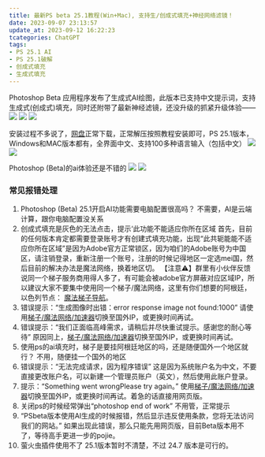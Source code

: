 ```yaml
---
title: 最新PS beta 25.1教程(Win+Mac), 支持生/创成式填充+神经网络滤镜！
date: 2023-09-07 23:13:57
update_at: 2023-09-12 16:22:23
tcategories: ChatGPT
tags: 
- PS 25.1 AI 
- PS 25.1破解 
- 创成式填充
- 生成式填充
---
```



Photoshop Beta 应用程序发布了生成式AI绘图，此版本已支持中文提示词，支持生成式(创成式)填充，同时还附带了最新神经滤镜，还没升级的抓紧升级体验——
![](https://cdn.jsdelivr.net/gh/btcltceth/blogassets@latest/c/img//ps001.png)
![](https://cdn.jsdelivr.net/gh/btcltceth/blogassets@latest/c/img//ps001-1.png)
![](https://cdn.jsdelivr.net/gh/btcltceth/blogassets@latest/c/img//ps001-2.png)

安装过程不多说了，[网盘](https://pan.quark.cn/s/f7d6d0034672)正常下载，正常解压按照教程安装即可，PS 25.1版本，Windows和MAC版本都有，全界面中文、支持100多种语言输入（包括中文）
![](https://cdn.jsdelivr.net/gh/btcltceth/blogassets@latest/c/img//ps002.png)
![](https://cdn.jsdelivr.net/gh/btcltceth/blogassets@latest/c/img//ps002-1.png)

Photoshop (Beta)的ai体验还是不错的
![](https://cdn.jsdelivr.net/gh/btcltceth/blogassets@latest/c/img//ps003.png)
![](https://cdn.jsdelivr.net/gh/btcltceth/blogassets@latest/c/img//ps004.png)

### 常见报错处理
1. Photoshop (Beta) 25.1开启AI功能需要电脑配置很高吗？
不需要，AI是云端计算，跟你电脑配置没关系
3. 创成式填充是灰色的无法点击，提示‘此功能不能适应你所在区域
首先，目前的任何版本肯定都需要登录账号才有创建式填充功能，出现“此共轭能能不适应你所在区域”是因为Adobe官方正常锁区，因为咱们的Adobe账号为中国区，请注销登录，重新注册一个账号，注册的时候记得地区一定选mei国，然后目前的解决办法是魔法网络，换着地区切。
【注意⚠️】群里有小伙伴反馈说同一个梯子服务商用得人多了，有可能会被adobe官方屏蔽对应区域IP，所以建议大家不要集中使用同一个梯子/魔法网络，这里有你们想要的阿根廷，以色列节点： [魔法梯子导航](https://shuziren.github.io/ssrvps/)。
4. 错误提示：“生成图像时出错：error response image not found:1000”
请使用[梯子/魔法网络/加速器](https://shuziren.github.io/ssrvps/)切换至国外IP，或更换时间再试。
5. 错误提示：“我们正面临高峰需求，请稍后并尽快重试提示。感谢您的耐心等待”
原因同上，[梯子/魔法网络/加速器](https://shuziren.github.io/ssrvps/)切换至国外IP，或更换时间再试。
6. 使用ps的ai填充时，梯子是要挂阿根廷地区的吗，还是随便国外一个地区就行？
不用，随便挂一个国外的地区
7. 错误提示：“无法完成请求，因为程序错误”
这是因为系统账户名为中文，不要直接更改账户名，可以新建一个管理员账户（英文），然后使用此账户登录。
8. 提示：“Something went wrongPlease try again。”
使用[梯子/魔法网络/加速器](https://shuziren.github.io/ssrvps/)切换至国外IP，或更换时间再试。着急的话直接用网页版。
8. 关闭ps的时候经常弹出“photoshop end of work”
不用管，正常提示
1. “PSbeta版本使用AI生成的时候报错，然后显示违反使用条款，您将无法访问我们的网站。”
如果出现此错误，那么只能先用网页版，目前Beta版本用不了，等待高手更进一步的pojie。
9. 萤火虫插件使用不了
25.1版本暂时不清楚，不过 24.7 版本是可行的。

